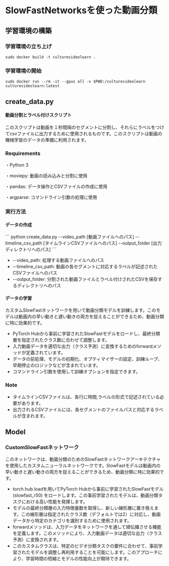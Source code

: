 # SlowFastNetworksを使った動画分類
## 学習環境の構築
### 学習環境の立ち上げ
```
sudo docker build -t culturevideolearn .
```
### 学習環境の開始
```
sudo docker run --rm -it --gpus all -v $PWD:/culturevideolearn culturevideolearn:latest
```
## create_data.py
<h4>動画分割とラベル付けスクリプト</h4>
このスクリプトは動画を１秒間隔のセグメントに分割し、それらにラベルをつけてcsvファイルに出力するために使用されるものです。このスクリプトは動画の機械学習のデータの準備に利用されます。

### Requirements
・Python 3

・moviepy: 動画の読み込みと分割に使用

・pandas: データ操作とCSVファイルの作成に使用

・argparse: コマンドライン引数の処理に使用
### 実行方法
<h4>データの作成</h4>
```
python create_data.py --video_path [動画ファイルへのパス] --timeline_csv_path [タイムラインCSVファイルへのパス] --output_folder [出力ディレクトリへのパス]
```

- --video_path: 処理する動画ファイルへのパス
- --timeline_csv_path: 動画の各セグメントに対応するラベルが記述されたCSVファイルへのパス
- --output_folder: 分割された動画ファイルとラベル付けされたCSVを保存するディレクトリへのパス
<h4>データの学習</h4>
カスタムSlowFastネットワークを用いて動画分類モデルを訓練します。このモデルは動画内の早い動きと遅い動きの両方を捉えることができるため、動画分類に特に効果的です。

- PyTorch Hubから事前に学習されたSlowFastモデルをロードし、最終分類層を指定されたクラス数に合わせて調整します。
- 入力動画データを適切な出力（クラス予測）に変換するためのforwardメソッドが定義されています。
- データの前処理、モデルの初期化、オプティマイザーの設定、訓練ループ、早期停止のロジックなどが含まれています。
- コマンドライン引数を使用して訓練オプションを指定できます。
### Note

- タイムラインCSVファイルは、各行に時間,ラベルの形式で記述されている必要があります。
- 出力されるCSVファイルには、各セグメントのファイルパスと対応するラベルが含まれます。
## Model
### CustomSlowFastネットワーク
このネットワークは、動画分類のためのSlowFastネットワークアーキテクチャを使用したカスタムニューラルネットワークです。SlowFastモデルは動画内の早い動きと遅い動きの両方を捉えることができるため、動画分類に特に効果的です。

- torch.hub.loadを用いてPyTorch Hubから事前に学習されたSlowFastモデル (slowfast_r50) をロードします。この事前学習されたモデルは、動画分類タスクにおける高い性能を発揮します。
- モデルの最終分類層の入力特徴量数を取得し、新しい線形層に置き換えます。この線形層は指定されたクラス数（デフォルトでは2）に対応し、動画データから特定のカテゴリを識別するために使用されます。
- forwardメソッドは、入力データをネットワークを通して順伝播させる機能を定義します。このメソッドにより、入力動画データは適切な出力（クラス予測）に変換されます。
- このカスタムクラスは、特定のビデオ分類タスクの要件に合わせて、事前学習されたモデルを調整し再利用することを可能にします。このアプローチにより、学習時間の短縮とモデルの性能向上が期待できます。